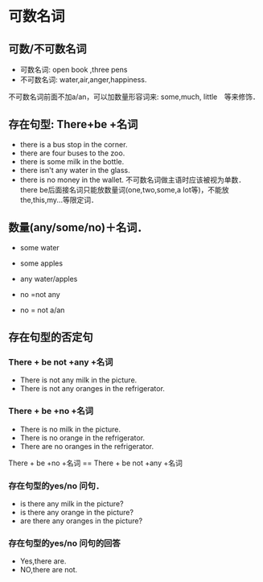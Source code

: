 # 可数名词

## 可数/不可数名词
* 可数名词: open book ,three pens
* 不可数名词: water,air,anger,happiness.

不可数名词前面不加a/an，可以加数量形容词来: some,much, little　等来修饰．

## 存在句型: There+be +名词
* there is a bus stop in the corner.
* there are four buses to the zoo.
* there is some milk in the bottle.
* there isn't any water in the glass.
* there is no money in the wallet.
不可数名词做主语时应该被视为单数．
there be后面接名词只能放数量词(one,two,some,a lot等)，不能放the,this,my...等限定词．

## 数量(any/some/no)＋名词．
* some water
* some apples
* any water/apples

* no =not any 
* no = not a/an

## 存在句型的否定句

### There + be not +any +名词

* There is not any milk in the picture.
* There is not any oranges in the refrigerator.

### There + be  +no +名词 
* There is no milk in the picture.
* There is no orange in the refrigerator.
* There are no oranges in the refrigerator.


There + be  +no +名词 == There + be not +any +名词


### 存在句型的yes/no 问句．
* is there any milk in the picture?
* is there any orange in the picture?
* are there any oranges in the picture?

### 存在句型的yes/no 问句的回答
* Yes,there are.
* NO,there are not.
